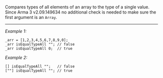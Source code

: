 Compares types of all elements of an array to the type of a single value. Since Arma 3 v2.09.149634 no additional check is needed to make sure the first argument is an `Array`.


---
*Example 1:*
```sqf
_arr = [1,2,3,4,5,6,7,8,9,0];
_arr isEqualTypeAll ""; // false
_arr isEqualTypeAll 0;	// true
```

*Example 2:*
```sqf
[] isEqualTypeAll "";	// false
[""] isEqualTypeAll "";	// true
```